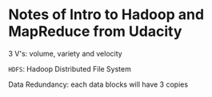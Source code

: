 Notes of Intro to Hadoop and MapReduce from Udacity
===================================================
3 V's: volume, variety and velocity

`HDFS`: Hadoop Distributed File System

Data Redundancy: each data blocks will have 3 copies